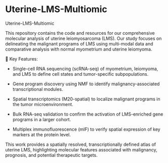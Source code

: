 # Uterine-LMS-Multiomic
Uterine-LMS-Multiomic

This repository contains the code and resources for our comprehensive molecular analysis of uterine leiomyosarcoma (LMS). Our study focuses on delineating the malignant programs of LMS using multi-modal data and comparative analysis with normal myometrium and uterine leiomyoma.

🔬 Key Features:

- Single-cell RNA sequencing (scRNA-seq) of myometrium, leiomyoma, and LMS to define cell states and tumor-specific subpopulations.

- Gene program discovery using NMF to identify malignancy-associated transcriptional modules.

- Spatial transcriptomics (M20-spatial) to localize malignant programs in the tumor microenvironment.

- Bulk RNA-seq validation to confirm the activation of LMS-enriched gene programs in a larger cohort.

- Multiplex immunofluorescence (mIF) to verify spatial expression of key markers at the protein level.

This work provides a spatially resolved, transcriptionally defined atlas of uterine LMS, highlighting molecular features associated with malignancy, prognosis, and potential therapeutic targets.

